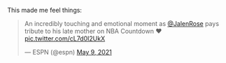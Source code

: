 This made me feel things:

<blockquote class="twitter-tweet"><p lang="en" dir="ltr">An incredibly touching and emotional moment as <a href="https://twitter.com/JalenRose?ref_src=twsrc%5Etfw">@JalenRose</a> pays tribute to his late mother on NBA Countdown ❤️ <a href="https://t.co/cL7d0I2UkX">pic.twitter.com/cL7d0I2UkX</a></p>&mdash; ESPN (@espn) <a href="https://twitter.com/espn/status/1391449859845152768?ref_src=twsrc%5Etfw">May 9, 2021</a></blockquote> <script async src="https://platform.twitter.com/widgets.js" charset="utf-8"></script>
